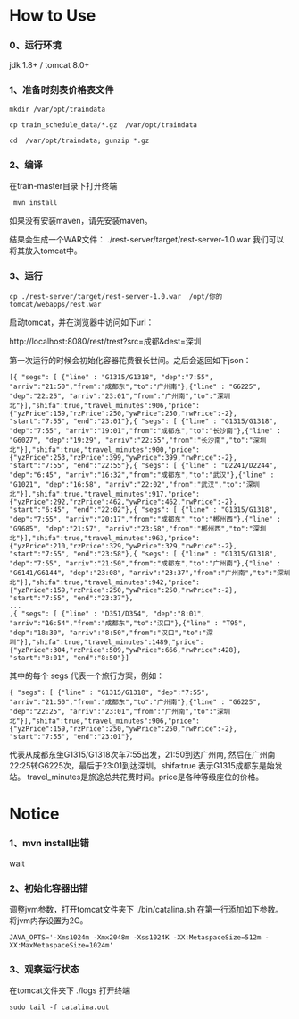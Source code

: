 # How to Use

### 0、运行环境

jdk 1.8+ / tomcat 8.0+

### 1、准备时刻表价格表文件

``` mkdir /var/opt/traindata ```

``` cp train_schedule_data/*.gz  /var/opt/traindata ```

``` cd  /var/opt/traindata; gunzip *.gz ```

### 2、编译

在train-master目录下打开终端

``` mvn install```

如果没有安装maven，请先安装maven。

结果会生成一个WAR文件： ./rest-server/target/rest-server-1.0.war 我们可以将其放入tomcat中。

### 3、运行

```cp ./rest-server/target/rest-server-1.0.war  /opt/你的tomcat/webapps/rest.war```

启动tomcat，并在浏览器中访问如下url：

http://localhost:8080/rest/trest?src=成都&dest=深圳

第一次运行的时候会初始化容器花费很长世间。之后会返回如下json：

```
[{ "segs": [ {"line" : "G1315/G1318", "dep":"7:55", "arriv":"21:50","from":"成都东","to":"广州南"},{"line" : "G6225", "dep":"22:25", "arriv":"23:01","from":"广州南","to":"深圳北"}],"shifa":true,"travel_minutes":906,"price":{"yzPrice":159,"rzPrice":250,"ywPrice":250,"rwPrice":-2}, "start":"7:55", "end":"23:01"},{ "segs": [ {"line" : "G1315/G1318", "dep":"7:55", "arriv":"19:01","from":"成都东","to":"长沙南"},{"line" : "G6027", "dep":"19:29", "arriv":"22:55","from":"长沙南","to":"深圳北"}],"shifa":true,"travel_minutes":900,"price":{"yzPrice":253,"rzPrice":399,"ywPrice":399,"rwPrice":-2}, "start":"7:55", "end":"22:55"},{ "segs": [ {"line" : "D2241/D2244", "dep":"6:45", "arriv":"16:32","from":"成都东","to":"武汉"},{"line" : "G1021", "dep":"16:58", "arriv":"22:02","from":"武汉","to":"深圳北"}],"shifa":true,"travel_minutes":917,"price":{"yzPrice":292,"rzPrice":462,"ywPrice":462,"rwPrice":-2}, "start":"6:45", "end":"22:02"},{ "segs": [ {"line" : "G1315/G1318", "dep":"7:55", "arriv":"20:17","from":"成都东","to":"郴州西"},{"line" : "G9685", "dep":"21:57", "arriv":"23:58","from":"郴州西","to":"深圳北"}],"shifa":true,"travel_minutes":963,"price":{"yzPrice":210,"rzPrice":329,"ywPrice":329,"rwPrice":-2}, "start":"7:55", "end":"23:58"},{ "segs": [ {"line" : "G1315/G1318", "dep":"7:55", "arriv":"21:50","from":"成都东","to":"广州南"},{"line" : "G6141/G6144", "dep":"23:08", "arriv":"23:37","from":"广州南","to":"深圳北"}],"shifa":true,"travel_minutes":942,"price":{"yzPrice":159,"rzPrice":250,"ywPrice":250,"rwPrice":-2}, "start":"7:55", "end":"23:37"},
...
,{ "segs": [ {"line" : "D351/D354", "dep":"8:01", "arriv":"16:54","from":"成都东","to":"汉口"},{"line" : "T95", "dep":"18:30", "arriv":"8:50","from":"汉口","to":"深圳"}],"shifa":true,"travel_minutes":1489,"price":{"yzPrice":304,"rzPrice":509,"ywPrice":666,"rwPrice":428}, "start":"8:01", "end":"8:50"}]

```

其中的每个 segs 代表一个旅行方案，例如：

```
{ "segs": [ {"line" : "G1315/G1318", "dep":"7:55", "arriv":"21:50","from":"成都东","to":"广州南"},{"line" : "G6225", "dep":"22:25", "arriv":"23:01","from":"广州南","to":"深圳北"}],"shifa":true,"travel_minutes":906,"price":{"yzPrice":159,"rzPrice":250,"ywPrice":250,"rwPrice":-2}, "start":"7:55", "end":"23:01"},
```

代表从成都东坐G1315/G1318次车7:55出发，21:50到达广州南, 然后在广州南22:25转G6225次，最后于23:01到达深圳。shifa:true 表示G1315成都东是始发站。
travel_minutes是旅途总共花费时间。price是各种等级座位的价格。

# Notice

### 1、mvn install出错

wait

### 2、初始化容器出错

调整jvm参数，打开tomcat文件夹下 ./bin/catalina.sh 在第一行添加如下参数。将jvm内存设置为2G。

```JAVA_OPTS='-Xms1024m -Xmx2048m -Xss1024K -XX:MetaspaceSize=512m -XX:MaxMetaspaceSize=1024m'```

### 3、观察运行状态

在tomcat文件夹下 ./logs 打开终端

``` sudo tail -f catalina.out ```
